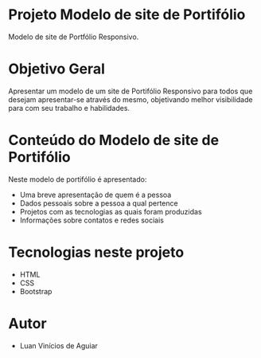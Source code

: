 # Projeto Modelo de site de Portifólio
Modelo de site de Portfólio Responsivo.

# Objetivo Geral
Apresentar um modelo de um site de Portifólio Responsivo para todos que desejam apresentar-se através do mesmo, objetivando melhor visibilidade para com seu trabalho e habilidades.

# Conteúdo do Modelo de site de Portifólio
Neste modelo de portifólio é apresentado:
- Uma breve apresentação de quem é a pessoa
- Dados pessoais sobre a pessoa a qual pertence
- Projetos com as tecnologias as quais foram produzidas
- Informações sobre contatos e redes sociais

# Tecnologias neste projeto
- HTML
- CSS
- Bootstrap

# Autor
- Luan Vinícios de Aguiar
